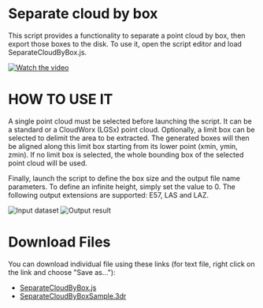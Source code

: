 # Separate cloud by box
This script provides a functionality to separate a point cloud by box, then export those boxes to the disk.
To use it, open the script editor and load SeparateCloudByBox.js.

[![Watch the video](https://img.youtube.com/vi/sW-aaPpF6xo/0.jpg)](https://youtu.be/sW-aaPpF6xo?feature=shared)

# HOW TO USE IT
A single point cloud must be selected before launching the script. It can be a standard or a CloudWorx (LGSx) point cloud.
Optionally, a limit box can be selected to delimit the area to be extracted. 
The generated boxes will then be aligned along this limit box starting from its lower point (xmin, ymin, zmin).
If no limit box is selected, the whole bounding box of the selected point cloud will be used.

Finally, launch the script to define the box size and the output file name parameters.
To define an infinite height, simply set the value to 0.
The following output extensions are supported: E57, LAS and LAZ.


![Input dataset](./Screenshot1.png "Input sample")
![Output result](./Screenshot2.png "Output points")

# Download Files

You can download individual file using these links (for text file, right click on the link and choose "Save as..."):

- [SeparateCloudByBox.js](./SeparateCloudByBox.js)
- [SeparateCloudByBoxSample.3dr](./SeparateCloudByBoxSample.3dr)